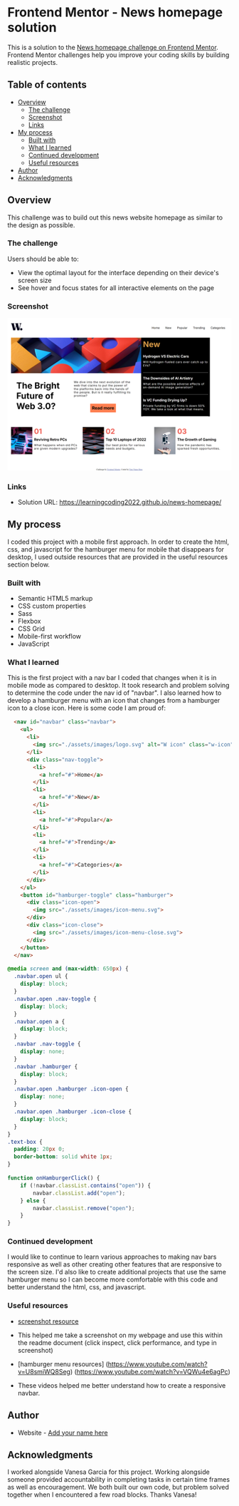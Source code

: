 # Frontend Mentor - News homepage solution

This is a solution to the [News homepage challenge on Frontend Mentor](https://www.frontendmentor.io/challenges/news-homepage-H6SWTa1MFl). Frontend Mentor challenges help you improve your coding skills by building realistic projects. 

## Table of contents

- [Overview](#overview)
  - [The challenge](#the-challenge)
  - [Screenshot](#screenshot)
  - [Links](#links)
- [My process](#my-process)
  - [Built with](#built-with)
  - [What I learned](#what-i-learned)
  - [Continued development](#continued-development)
  - [Useful resources](#useful-resources)
- [Author](#author)
- [Acknowledgments](#acknowledgments)

## Overview

This challenge was to build out this news website homepage as similar to the design as possible.

### The challenge

Users should be able to:

- View the optimal layout for the interface depending on their device's screen size
- See hover and focus states for all interactive elements on the page

### Screenshot

![](./assets/images/learningcoding2022.github.io_news-homepage_.png)

### Links

- Solution URL: https://learningcoding2022.github.io/news-homepage/

## My process

I coded this project with a mobile first approach. In order to create the html, css, and javascript for the hamburger menu for mobile that disappears for desktop, I used outside resources that are provided in the useful resources section below. 

### Built with

- Semantic HTML5 markup
- CSS custom properties
- Sass
- Flexbox
- CSS Grid
- Mobile-first workflow
- JavaScript

### What I learned

This is the first project with a nav bar I coded that changes when it is in mobile mode as compared to desktop. It took research and problem solving to determine the code under the nav id of "navbar". I also learned how to develop a hamburger menu with an icon that changes from a hamburger icon to a close icon. Here is some code I am proud of:

```html
  <nav id="navbar" class="navbar">
    <ul>
      <li>
        <img src="./assets/images/logo.svg" alt="W icon" class="w-icon">
      </li>
      <div class="nav-toggle">
        <li>
          <a href="#">Home</a> 
        </li>
        <li>
          <a href="#">New</a> 
        </li>
        <li>
          <a href="#">Popular</a> 
        </li>
        <li>
          <a href="#">Trending</a> 
        </li>
        <li>
          <a href="#">Categories</a> 
        </li>
      </div>
    </ul>
    <button id="hamburger-toggle" class="hamburger">
      <div class="icon-open">
        <img src="./assets/images/icon-menu.svg">
      </div>
      <div class="icon-close">
        <img src="./assets/images/icon-menu-close.svg">
      </div>
    </button>
  </nav>
```

```css
@media screen and (max-width: 650px) {
  .navbar.open ul {
    display: block;
  }
  .navbar.open .nav-toggle {
    display: block;
  }
  .navbar.open a {
    display: block;
  }
  .navbar .nav-toggle {
    display: none;
  }
  .navbar .hamburger {
    display: block;
  }
  .navbar.open .hamburger .icon-open {
    display: none;
  }
  .navbar.open .hamburger .icon-close {
    display: block;
  }
}
.text-box {
  padding: 20px 0;
  border-bottom: solid white 1px;
}
```

```js
function onHamburgerClick() {
    if (!navbar.classList.contains("open")) {
        navbar.classList.add("open");
    } else {
        navbar.classList.remove("open");
    }
}
```

### Continued development

I would like to continue to learn various approaches to making nav bars responsive as well as other creating other features that are responsive to the screen size. I'd also like to create additional projects that use the same hamburger menu so I can become more comfortable with this code and better understand the html, css, and javascript. 

### Useful resources

- [screenshot resource](https://www.google.com/search?q=what+is+the+best+way+to+get+a+screenshot+of+my+webpage+for+a+readme+file&oq=what+is+the+best+way+to+get+a+screenshot+of+my+webpage+for+a+readme+file&gs_lcrp=EgZjaHJvbWUyBggAEEUYOdIBCTE4OTU3ajBqN6gCALACAA&sourceid=chrome&ie=UTF-8#fpstate=ive&vld=cid:db6142bc,vid:f6U1ak8TRj0,st:23) 
- This helped me take a screenshot on my webpage and use this within the readme document (click inspect, click performance, and type in screenshot)

- [hamburger menu resources]
(https://www.youtube.com/watch?v=U8smiWQ8Seg) 
(https://www.youtube.com/watch?v=VQWu4e6agPc)
- These videos helped me better understand how to create a responsive navbar.

## Author

- Website - [Add your name here](https://learningcoding2022.github.io/Portfolio-page/)

## Acknowledgments

I worked alongside Vanesa Garcia for this project. Working alongside someone provided accountability in completing tasks in certain time frames as well as encouragement. We both built our own code, but problem solved together when I encountered a few road blocks. Thanks Vanesa! 

